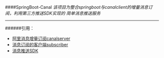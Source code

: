 ####SpringBoot-Canal
  *该项目为整合springboot与canalclient的增量消息订阅，利用第三方推送SDK实现的
简单消息推送服务*
***
######引用：
* [阿里消息增量订阅canalserver](https://github.com/alibaba/canal)
* [消息订阅的客户端subscriber]()
* [消息推送SDK](http://docs.getui.com/getui/server/java/start/)
